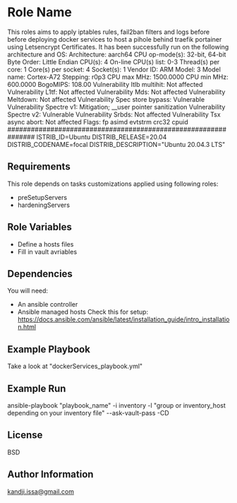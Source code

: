 Role Name
=========

This roles aims to apply iptables rules, fail2ban filters and logs before before deploying docker services to host a pihole behind traefik portainer using Letsencrypt Certificates.
It has been successfully run on the following architecture and OS:
Architecture:                    aarch64
CPU op-mode(s):                  32-bit, 64-bit
Byte Order:                      Little Endian
CPU(s):                          4
On-line CPU(s) list:             0-3
Thread(s) per core:              1
Core(s) per socket:              4
Socket(s):                       1
Vendor ID:                       ARM
Model:                           3
Model name:                      Cortex-A72
Stepping:                        r0p3
CPU max MHz:                     1500.0000
CPU min MHz:                     600.0000
BogoMIPS:                        108.00
Vulnerability Itlb multihit:     Not affected
Vulnerability L1tf:              Not affected
Vulnerability Mds:               Not affected
Vulnerability Meltdown:          Not affected
Vulnerability Spec store bypass: Vulnerable
Vulnerability Spectre v1:        Mitigation; __user pointer sanitization
Vulnerability Spectre v2:        Vulnerable
Vulnerability Srbds:             Not affected
Vulnerability Tsx async abort:   Not affected
Flags:                           fp asimd evtstrm crc32 cpuid
###############################################################
ISTRIB_ID=Ubuntu
DISTRIB_RELEASE=20.04
DISTRIB_CODENAME=focal
DISTRIB_DESCRIPTION="Ubuntu 20.04.3 LTS"

Requirements
------------
This role depends on tasks customizations applied using following roles:

- preSetupServers
- hardeningServers

Role Variables
--------------

- Define a hosts files
- Fill in vault avriables

Dependencies
------------
You will need:
- An ansible controller
- Ansible managed hosts
Check this for setup: 
https://docs.ansible.com/ansible/latest/installation_guide/intro_installation.html

Example Playbook
----------------

Take a look at "dockerServices_playbook.yml"

Example Run
-----------
ansible-playbook "playbook_name" -i inventory -l "group or inventory_host depending on your inventory file" --ask-vault-pass -CD

License
-------

BSD

Author Information
------------------
kandji.issa@gmail.com

